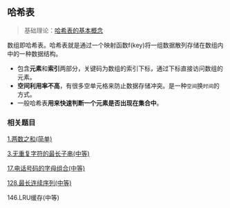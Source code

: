## 哈希表

> 基础理论：[哈希表的基本概念](https://github.com/Capactity/blog/blob/master/data-structure/哈希表.md)

数组即哈希表。哈希表就是通过一个映射函数f(key)将一组数据散列存储在数组内中的一种数据结构。

- 包含**元素**和**索引**两部分，关键码为数组的索引下标，通过下标直接访问数组的元素。
- **空间利用率不高**，有很多空单元格来防止数据存储冲突。是一种`空间`换`时间`的方式。
- 一般哈希表**用来快速判断一个元素是否出现在集合中**。



### 相关题目

[1.两数之和(简单)](https://github.com/Capactity/blog/blob/master/algorithm/哈希表/1-两数之和.md)

[3.无重复字符的最长子串(中等)](https://github.com/Capactity/blog/blob/master/algorithm/哈希表/3-无重复字符的最长子串.md)

[17.电话号码的字母组合(中等)](https://github.com/Capactity/blog/blob/master/algorithm/哈希表/17-电话号码的字母组合.md)

[128.最长连续序列(中等)](https://github.com/Capactity/blog/blob/master/algorithm/哈希表/128-最长连续序列.md)

146.LRU缓存(中等)

